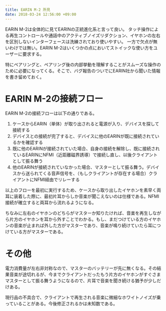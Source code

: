 ```yaml
---
title: EARIN M-2 所見
date: 2018-03-24 12:56:00 +09:00
---
```


EARIN M-2は全体的に見てEARINの正統進化系と言って良い。
タッチ操作による再生コントロールや通話中のアクティブノイズリダクション、イヤホンの左右を区別しないインターフェースは洗練されており使いやすい。
一方で欠点が無いわけでは無い。EARIN M-2はいくつかの点においてストイックな使い方をユーザーに要求する。

特にペアリングと、ペアリング後の内部挙動を理解することがスムーズな操作のために必要になってくる。そこで、バグ報告のついでにEARIN社から聞いた情報を書き留めておく。

# EARIN M-2の接続フロー

EARIN M-2の接続フローは以下の通りである。

1. ケースからEARIN（単体）が取り出されると電源が入り、デバイスを探して接続する
2. デバイスとの接続が完了すると、デバイスに他のEARINが既に接続されているかを確認する
3. 既に他のEARINが接続されていた場合、自身の接続を解除し、既に接続されているEARINにNFMI（近距離磁界誘導）で接続し直し、以後クライアントとして振る舞う
4. 他のEARINが接続されていなかった場合、マスターとして振る舞う。デバイスから送られてくる音声信号を、（もしクライアントが存在する場合）クライアントにNFMI経由でリレーする

以上のフローを最初に実行するため、ケースから取り出したイヤホンを素早く両耳に装着した際に、最初片耳からしか音楽が聞こえないのは仕様である。NFMI接続が確立すると両耳から流れるようになる。

ちなみに左右のイヤホンのどちらがマスターか知りたければ、音楽を再生しながら片方のイヤホンを耳から外すことでわかる。もし、まだつけている方のイヤホンの音楽が止まれば外した方がマスターであり、音楽が鳴り続けていたら耳につけている方がマスターである。

# その他

電力消費量が左右非対称なので、マスターのバッテリーが先に無くなる。その結果音楽が途切れるが、今までクライアントだったもう片方のイヤホンがすぐさまマスターとして振る舞うようになるので、片耳で音楽を聞き続ける猶予が少しだけある。

現行品の不具合で、クライアントで再生される音楽に微細なホワイトノイズが乗っていることがある。今後修正されるかは未知数である。